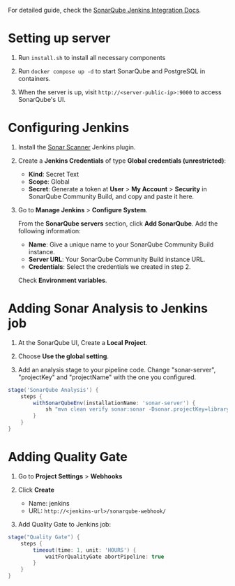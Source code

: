 For detailed guide, check the [SonarQube Jenkins Integration Docs](https://docs.sonarsource.com/sonarqube-community-build/analyzing-source-code/ci-integration/jenkins-integration/key-features).

Setting up server
=================

1. Run `install.sh` to install all necessary components

2. Run `docker compose up -d` to start SonarQube and PostgreSQL in containers.

3. When the server is up, visit `http://<server-public-ip>:9000` to access SonarQube's UI.


Configuring Jenkins
===================

1. Install the [Sonar Scanner](https://plugins.jenkins.io/sonar) Jenkins plugin.

2. Create a **Jenkins Credentials** of type **Global credentials (unrestricted)**:
    + **Kind**: Secret Text
    + **Scope**: Global
    + **Secret**: Generate a token at **User** > **My Account** > **Security** in SonarQube Community Build, and copy and paste it here.

3. Go to **Manage Jenkins** > **Configure System**.

    From the **SonarQube servers** section, click **Add SonarQube**. Add the following information:
    + **Name**: Give a unique name to your SonarQube Community Build instance.
    + **Server URL**: Your SonarQube Community Build instance URL.
    + **Credentials**: Select the credentials we created in step 2.
    
    Check **Environment variables**.

Adding Sonar Analysis to Jenkins job
====================================
1. At the SonarQube UI, Create a **Local Project**.

2. Choose **Use the global setting**.

3. Add an analysis stage to your pipeline code. Change "sonar-server", "projectKey" and "projectName" with the one you configured.
```groovy
stage('SonarQube Analysis') {
    steps {
        withSonarQubeEnv(installationName: 'sonar-server') {
            sh "mvn clean verify sonar:sonar -Dsonar.projectKey=library-backend -Dsonar.projectName='library-backend'"
        }
    }
}
```

Adding Quality Gate
===================

1. Go to **Project Settings** > **Webhooks**

2. Click **Create**
    + Name: jenkins
    + URL: `http://<jenkins-url>/sonarqube-webhook/`

3. Add Quality Gate to Jenkins job:

```groovy
stage("Quality Gate") {
    steps {
        timeout(time: 1, unit: 'HOURS') {
            waitForQualityGate abortPipeline: true
        }
    }
}
```